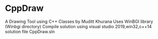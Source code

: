 # CppDraw
A Drawing Tool using C++ Classes by Muditt Khurana
  Uses WinBGI library (Winbgi directory)
  Compile solution using visual studio 2019,win32,c++14
  solution file CppDraw.sln
